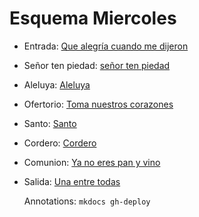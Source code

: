 # Esquema Miercoles

- Entrada: [Que alegría cuando me dijeron](entrada/que_alegria_cuando_me_dijeron.md)
- Señor ten piedad: [señor ten piedad](senior_ten_piedad/senior_2.md)
- Aleluya: [Aleluya](aleluya/aleluya_g.md)
- Ofertorio: [Toma nuestros corazones](ofertorio/toma_nuestros_corazones.md)
- Santo: [Santo](santo/santo_1.md)
- Cordero: [Cordero](cordero/cordero_3.md)
- Comunion: [Ya no eres pan y vino](comunion/ya_no_eres_pan_y_vino.md)
- Salida: [Una entre todas](salida/una_entre_todas.md)

  Annotations:
  `mkdocs gh-deploy`
